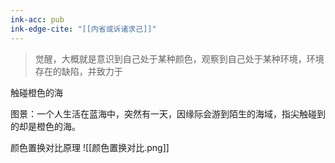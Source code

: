 ```yaml
---
ink-acc: pub
ink-edge-cite: "[[内省或诉诸求己]]"
---
```


> 觉醒，大概就是意识到自己处于某种颜色，观察到自己处于某种环境，环境存在的缺陷，并致力于

触碰橙色的海

图景：一个人生活在蓝海中，突然有一天，因缘际会游到陌生的海域，指尖触碰到的却是橙色的海。

颜色置换对比原理
![[颜色置换对比.png]]